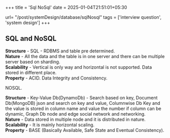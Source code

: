 +++
title = 'Sql NoSql'
date = 2025-01-04T21:51:01+05:30

url= "/post/systemDesign/database/sqlNosql"
tags = ['interview question', 'system design']
+++
## SQL and NoSQL

**Structure** - SQL - RDBMS and table pre determined.  
**Nature** - All the data and the table is in one server and there can be multiple server based on sharding.  
**Scalability** - Vertical is only way and horizontal is not supported. Data stored in different place.  
**Property** - ACID. Data Integrity and Consistency.

NOSQL.

**Structure** - Key-Value Db(DynamoDb) - Search based on key, Document Db(MongoDB) json and search on key and value, Columnwise Db Key and the value is stored in column name and value the number if column can be dynamic, Graph Db node and edge social network and networking.  
**Nature** - Data stored in multiple node and it is distributed in nature.  
**Scalability** - It is mainly horizontal scaling.  
**Property** - BASE (Basically Available, Safe State and Eventual Consistency).